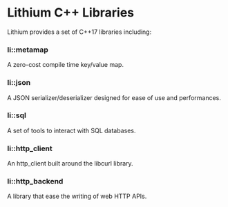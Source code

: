Lithium C++ Libraries
========================

Lithium provides a set of C++17 libraries including:

### li::metamap

A zero-cost compile time key/value map.

### li::json

A JSON serializer/deserializer designed for
ease of use and performances.

### li::sql

A set of tools to interact with SQL databases.

### li::http_client

An http_client built around the libcurl library.

### li::http_backend

A library that ease the writing of web HTTP APIs.
